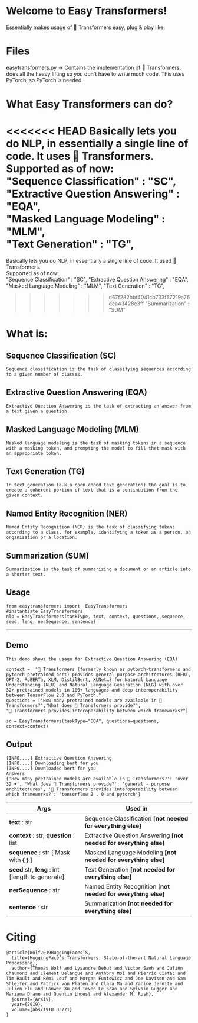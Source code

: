 ﻿# Welcome to Easy Transformers!
   Essentially makes usage of 🤗 Transformers easy, plug & play like.

# Files

easytransformers.py -> Contains the implementation of 🤗 Transformers, does all the heavy lifting so you  don't have to write much code. 
This uses PyTorch, so PyTorch is needed.

# What Easy Transformers can do?

<<<<<<< HEAD
Basically lets you do NLP, in essentially a single line of code. It uses 🤗 Transformers. <br>
Supported as of now: <br>
    "Sequence Classification" : "SC", <br> 
    "Extractive Question Answering" : "EQA",<br>
    "Masked Language Modeling" : "MLM",<br>
    "Text Generation" : "TG",<br>
=======
Basically lets you do NLP, in essentially a single line of code. It used 🤗 Transformers. <br>
Supported as of now: <br>
    "Sequence Classification" : "SC", 
    "Extractive Question Answering" : "EQA",
    "Masked Language Modeling" : "MLM",
    "Text Generation" : "TG",
>>>>>>> d67f282bbf4041cb733f57219a76dca43428e3ff
    "Summarization" : "SUM"

# What is: 

## Sequence Classification (SC)
    Sequence classification is the task of classifying sequences according to a given number of classes.

## Extractive Question Answering (EQA)
    Extractive Question Answering is the task of extracting an answer from a text given a question.

## Masked Language Modeling (MLM)
    Masked language modeling is the task of masking tokens in a sequence with a masking token, and prompting the model to fill that mask with an appropriate token.

## Text Generation (TG)
    In text generation (a.k.a open-ended text generation) the goal is to create a coherent portion of text that is a continuation from the given context.

## Named Entity Recognition (NER)
    Named Entity Recognition (NER) is the task of classifying tokens according to a class, for example, identifying a token as a person, an organisation or a location.

## Summarization (SUM)
    Summarization is the task of summarizing a document or an article into a shorter text.

## Usage  
    from easytransformers import  EasyTransformers
    #instantiate EasyTransformers
    nlp = EasyTransformers(taskType, text, context, questions, sequence, seed, leng, nerSequence, sentence)
-----------------

## Demo

	This demo shows the usage for Extractive Question Answering (EQA)

    context =  "🤗 Transformers (formerly known as pytorch-transformers and pytorch-pretrained-bert) provides general-purpose architectures (BERT, GPT-2, RoBERTa, XLM, DistilBert, XLNet…) for Natural Language Understanding (NLU) and Natural Language Generation (NLG) with over 32+ pretrained models in 100+ languages and deep interoperability between TensorFlow 2.0 and PyTorch."
    questions = ["How many pretrained models are available in 🤗 Transformers?","What does 🤗 Transformers provide?",
    "🤗 Transformers provides interoperability between which frameworks?"]
    
    sc = EasyTransformers(taskType="EQA", questions=questions, context=context)

## Output
	[INFO....] Extractive Question Answering 
	[INFO....] Downloading bert for you 
    [INFO....] Downloaded bert for you 
	Answers 
	{'How many pretrained models are available in 🤗 Transformers?': 'over 32 +', 'What does 🤗 Transformers provide?': 'general - purpose architectures', '🤗 Transformers provides interoperability between which frameworks?': 'tensorflow 2 . 0 and pytorch'}


| Args | Used in |
|--|--|
|**text** : str|  Sequence Classification **[not needed for everything else]**|
|**context** : str, **question** : list| Extractive Question Answering **[not needed for everything else]** |
|**sequence** : str [ Mask with **{ }** ]| Masked Language Modeling **[not needed for everything else]** |
| **seed**:str, **leng** : int [length to generate] | Text Generation **[not needed for everything else]** |
| **nerSequence** : str | Named Entity Recognition **[not needed for everything else]** |
| **sentence** : str | Summarization **[not needed for everything else]** |


# Citing

    @article{Wolf2019HuggingFacesTS,
      title={HuggingFace's Transformers: State-of-the-art Natural Language Processing},
      author={Thomas Wolf and Lysandre Debut and Victor Sanh and Julien Chaumond and Clement Delangue and Anthony Moi and Pierric Cistac and Tim Rault and Rémi Louf and Morgan Funtowicz and Joe Davison and Sam Shleifer and Patrick von Platen and Clara Ma and Yacine Jernite and Julien Plu and Canwen Xu and Teven Le Scao and Sylvain Gugger and Mariama Drame and Quentin Lhoest and Alexander M. Rush},
      journal={ArXiv},
      year={2019},
      volume={abs/1910.03771}
    }

